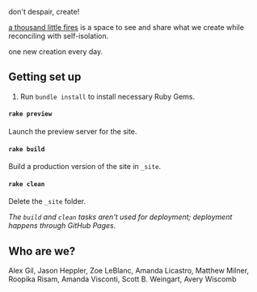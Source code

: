 don't despair, create!

[a thousand little fires](https://littlefires.github.io) is a space to see and share what we create while reconciling with self-isolation.

one new creation every day.

## Getting set up

1. Run `bundle install` to install necessary Ruby Gems.

#### `rake preview`

Launch the preview server for the site. 

#### `rake build`

Build a production version of the site in `_site`.

#### `rake clean`

Delete the `_site` folder. 

*The `build` and `clean` tasks aren't used for deployment; deployment happens through GitHub Pages.*

## Who are we? 

Alex Gil, Jason Heppler, Zoe LeBlanc, Amanda Licastro, Matthew Milner, Roopika Risam, Amanda Visconti, Scott B. Weingart, Avery Wiscomb
